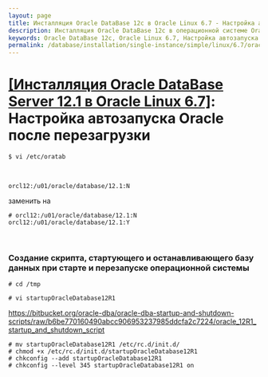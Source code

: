 ```yaml
---
layout: page
title: Инсталляция Oracle DataBase 12c в Oracle Linux 6.7 - Настройка автозапуска Oracle после перезагрузки
description: Инсталляция Oracle DataBase 12c в операционной системе Oracle Linux 6.7 - Настройка автозапуска Oracle после перезагрузки
keywords: Oracle DataBase 12c, Oracle Linux 6.7, Настройка автозапуска Oracle
permalink: /database/installation/single-instance/simple/linux/6.7/oracle/12.1/autorstart-oracle-after-restart/
---
```


# <a href="/database/installation/single-instance/simple/linux/6.7/oracle/12.1/">[Инсталляция Oracle DataBase Server 12.1 в Oracle Linux 6.7]</a>: Настройка автозапуска Oracle после перезагрузки

    $ vi /etc/oratab

<br/>

    orcl12:/u01/oracle/database/12.1:N

заменить на

    # orcl12:/u01/oracle/database/12.1:N
    orcl12:/u01/oracle/database/12.1:Y

<br/>

### Создание скрипта, стартующего и останавливающего базу данных при старте и перезапуске операционной системы

<!-- Скрипт следующего содержания мы добавим в автозагрузку (выполнив команды после данного скрипта):


<script src="http://gist-it.appspot.com/https://github.com/oradev/oracle-dba-scripts/blob/master/oracle_12R1_startup_and_shutdown_script">
</script> -->

    # cd /tmp

    # vi startupOracleDatabase12R1

https://bitbucket.org/oracle-dba/oracle-dba-startup-and-shutdown-scripts/raw/b6be770160490abcc906953237985ddcfa2c7224/oracle_12R1_startup_and_shutdown_script

<!-- # wget -O startupOracleDatabase12R1 https://github.com/oradev/oracle-dba-scripts/raw/master/oracle_12R1_startup_and_shutdown_script -->

    # mv startupOracleDatabase12R1 /etc/rc.d/init.d/
    # chmod +x /etc/rc.d/init.d/startupOracleDatabase12R1
    # chkconfig --add startupOracleDatabase12R1
    # chkconfig --level 345 startupOracleDatabase12R1 on
